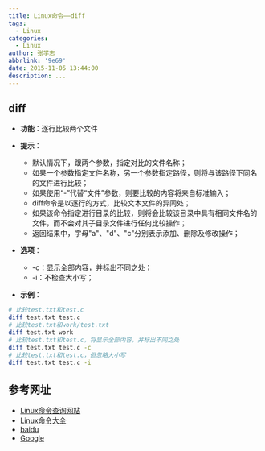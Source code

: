 ```yaml
---
title: Linux命令——diff
tags:
  - Linux
categories:
  - Linux
author: 张学志
abbrlink: '9e69'
date: 2015-11-05 13:44:00
description: ...
---
```






## diff
* **功能**：逐行比较两个文件

<!-- more -->

* **提示**：
	* 默认情况下，跟两个参数，指定对比的文件名称；
	* 如果一个参数指定文件名称，另一个参数指定路径，则将与该路径下同名的文件进行比较；
	* 如果使用“-”代替“文件”参数，则要比较的内容将来自标准输入；
	* diff命令是以逐行的方式，比较文本文件的异同处；
	* 如果该命令指定进行目录的比较，则将会比较该目录中具有相同文件名的文件，而不会对其子目录文件进行任何比较操作；
	* 返回结果中，字母"a"、"d"、"c"分别表示添加、删除及修改操作；
* **选项**： 
	* -c：显示全部内容，并标出不同之处；
	* -i：不检查大小写；

* **示例**：
```bash
# 比较test.txt和test.c
diff test.txt test.c
# 比较test.txt和work/test.txt
diff test.txt work
# 比较test.txt和test.c，将显示全部内容，并标出不同之处
diff test.txt test.c -c
# 比较test.txt和test.c，但忽略大小写
diff test.txt test.c -i
```


## 参考网址
* [Linux命令查询网站](http://www.lx138.com/)
* [Linux命令大全](http://man.linuxde.net/)
* [baidu](http://baidu.com/)
* [Google](http://google.com.hk)

